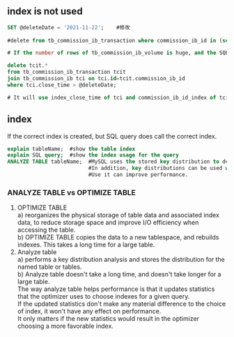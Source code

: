 ## index is not used
```sql
SET @deleteDate = '2021-11-22';    #修改
 
#delete from tb_commission_ib_transaction where commission_ib_id in (select id from tb_commission_ib where close_time >@deleteDate);

# If the number of rows of tb_commission_ib_volume is huge, and the SQL is pretty slow.

delete tcit.*
from tb_commission_ib_transaction tcit
join tb_commission_ib tci on tci.id=tcit.commission_ib_id
where tci.close_time > @deleteDate;

# It will use index_close_time of tci and commission_ib_id_index of tciv
```

## index
If the correct index is created, but SQL query does call the correct index.
```sql
explain tableName;  #show the table index
explain SQL query;  #show the index usage for the query
ANALYZE TABLE tableName;  #MySQL uses the stored key distribution to decide the table join order for joins on something other than a constant. 
                          #In addition, key distributions can be used when deciding which indexes to use for a specific table within a query.
                          #Use it can improve performance.
```
### ANALYZE TABLE vs OPTIMIZE TABLE 
1. OPTIMIZE TABLE  
   a) reorganizes the physical storage of table data and associated index data, to reduce storage space and improve I/O efficiency when accessing the table.<br>
   b) OPTIMIZE TABLE copies the data to a new tablespace, and rebuilds indexes. This takes a long time for a large table.<br>
2. Analyze table <br>
   a) performs a key distribution analysis and stores the distribution for the named table or tables.<br>
   b) Analyze table doesn't take a long time, and doesn't take longer for a large table. <br>
   The way analyze table helps performance is that it updates statistics that the optimizer uses to choose indexes for a given query. <br>
   If the updated statistics don't make any material difference to the choice of index, it won't have any effect on performance. <br>
   It only matters if the new statistics would result in the optimizer choosing a more favorable index.<br>
